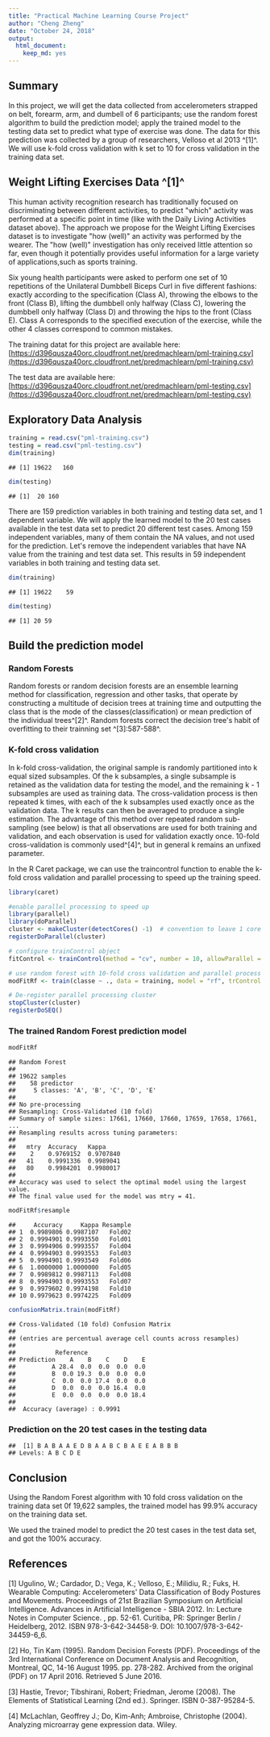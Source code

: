 ```yaml
---
title: "Practical Machine Learning Course Project"
author: "Cheng Zheng"
date: "October 24, 2018"
output: 
  html_document: 
    keep_md: yes
---
```




## Summary
In this project, we will get the data collected from accelerometers strapped on belt, forearm, arm, and dumbell of 6 participants; use the random forest algorithm to build the prediction model; apply the trained model to the testing data set to predict what type of exercise was done.  The data for this prediction was collected by a group of researchers, Velloso et al 2013 ^[1]^.  We will use k-fold cross validation with k set to 10 for cross validation in the training data set. 


## Weight Lifting Exercises Data ^[1]^

This human activity recognition research has traditionally focused on discriminating between different activities, to predict "which" activity was performed at a specific point in time (like with the Daily Living Activities dataset above). The approach we propose for the Weight Lifting Exercises dataset is to investigate "how (well)" an activity was performed by the wearer. The "how (well)" investigation has only received little attention so far, even though it potentially provides useful information for a large variety of applications,such as sports training.

Six young health participants were asked to perform one set of 10 repetitions of the Unilateral Dumbbell Biceps Curl in five different fashions: exactly according to the specification (Class A), throwing the elbows to the front (Class B), lifting the dumbbell only halfway (Class C), lowering the dumbbell only halfway (Class D) and throwing the hips to the front (Class E). Class A corresponds to the specified execution of the exercise, while the other 4 classes correspond to common mistakes.

The training datat for this project are available here:
[https://d396qusza40orc.cloudfront.net/predmachlearn/pml-training.csv](https://d396qusza40orc.cloudfront.net/predmachlearn/pml-training.csv)

The test data are available here:
[https://d396qusza40orc.cloudfront.net/predmachlearn/pml-testing.csv](https://d396qusza40orc.cloudfront.net/predmachlearn/pml-testing.csv)



## Exploratory Data Analysis

```r
training = read.csv("pml-training.csv")
testing = read.csv("pml-testing.csv")
dim(training)
```

```
## [1] 19622   160
```

```r
dim(testing)
```

```
## [1]  20 160
```

There are 159 prediction variables in both training and testing data set, and 1 dependent variable.  We will apply the learned model to the 20 test cases available in the test data set to predict 20 different test cases.  Among 159 independent variables, many of them contain the NA values, and not used for the prediction.  Let's remove the independent variables that have NA value from the training and test data set. This results in 59 independent variables in both training and testing data set.



```r
dim(training)
```

```
## [1] 19622    59
```

```r
dim(testing)
```

```
## [1] 20 59
```

## Build the prediction model

### Random Forests
Random forests or random decision forests are an ensemble learning method for classification, regression and other tasks, that operate by constructing a multitude of decision trees at training time and outputting the class that is the mode of the classes(classification) or mean prediction of the individual trees^[2]^. Random forests correct the decision tree's habit of overfitting to their trainning set ^[3]:587-588^.

### K-fold cross validation
In k-fold cross-validation, the original sample is randomly partitioned into k equal sized subsamples. Of the k subsamples, a single subsample is retained as the validation data for testing the model, and the remaining k - 1 subsamples are used as training data. The cross-validation process is then repeated k times, with each of the k subsamples used exactly once as the validation data. The k results can then be averaged to produce a single estimation. The advantage of this method over repeated random sub-sampling (see below) is that all observations are used for both training and validation, and each observation is used for validation exactly once. 10-fold cross-validation is commonly used^[4]^, but in general k remains an unfixed parameter.

In the R Caret package, we can use the traincontrol function to enable the k-fold cross validation and parallel processing to speed up the training speed.


```r
library(caret)

#enable parallel processing to speed up
library(parallel)
library(doParallel)
cluster <- makeCluster(detectCores() -1)  # convention to leave 1 core for OS
registerDoParallel(cluster)
```

```r
# configure trainControl object
fitControl <- trainControl(method = "cv", number = 10, allowParallel = TRUE)

# use random forest with 10-fold cross validation and parallel process to train the model 
modFitRf <- train(classe ~ ., data = training, model = "rf", trControl = fitControl, ntree = 10) 

# De-register parallel processing cluster
stopCluster(cluster)
registerDoSEQ()
```

### The trained Random Forest prediction model

```r
modFitRf
```

```
## Random Forest 
## 
## 19622 samples
##    58 predictor
##     5 classes: 'A', 'B', 'C', 'D', 'E' 
## 
## No pre-processing
## Resampling: Cross-Validated (10 fold) 
## Summary of sample sizes: 17661, 17660, 17660, 17659, 17658, 17661, ... 
## Resampling results across tuning parameters:
## 
##   mtry  Accuracy   Kappa    
##    2    0.9769152  0.9707840
##   41    0.9991336  0.9989041
##   80    0.9984201  0.9980017
## 
## Accuracy was used to select the optimal model using the largest value.
## The final value used for the model was mtry = 41.
```

```r
modFitRf$resample
```

```
##     Accuracy     Kappa Resample
## 1  0.9989806 0.9987107   Fold02
## 2  0.9994901 0.9993550   Fold01
## 3  0.9994906 0.9993557   Fold04
## 4  0.9994903 0.9993553   Fold03
## 5  0.9994901 0.9993549   Fold06
## 6  1.0000000 1.0000000   Fold05
## 7  0.9989812 0.9987113   Fold08
## 8  0.9994903 0.9993553   Fold07
## 9  0.9979602 0.9974198   Fold10
## 10 0.9979623 0.9974225   Fold09
```

```r
confusionMatrix.train(modFitRf)
```

```
## Cross-Validated (10 fold) Confusion Matrix 
## 
## (entries are percentual average cell counts across resamples)
##  
##           Reference
## Prediction    A    B    C    D    E
##          A 28.4  0.0  0.0  0.0  0.0
##          B  0.0 19.3  0.0  0.0  0.0
##          C  0.0  0.0 17.4  0.0  0.0
##          D  0.0  0.0  0.0 16.4  0.0
##          E  0.0  0.0  0.0  0.0 18.4
##                             
##  Accuracy (average) : 0.9991
```

### Prediction on the 20 test cases in the testing data

```
##  [1] B A B A A E D B A A B C B A E E A B B B
## Levels: A B C D E
```

## Conclusion

Using the Random Forest algorithm with 10 fold cross validation on the training data set 0f 19,622 samples, the trained model has 99.9% accuracy on the training data set.  

We used the trained model to predict the 20 test cases in the test data set, and got the 100% accuracy.

## References
[1] Ugulino, W.; Cardador, D.; Vega, K.; Velloso, E.; Milidiu, R.; Fuks, H. Wearable Computing: Accelerometers' Data Classification of Body Postures and Movements. Proceedings of 21st Brazilian Symposium on Artificial Intelligence. Advances in Artificial Intelligence - SBIA 2012. In: Lecture Notes in Computer Science. , pp. 52-61. Curitiba, PR: Springer Berlin / Heidelberg, 2012. ISBN 978-3-642-34458-9. DOI: 10.1007/978-3-642-34459-6_6. 

[2] Ho, Tin Kam (1995). Random Decision Forests (PDF). Proceedings of the 3rd International Conference on Document Analysis and Recognition, Montreal, QC, 14-16 August 1995. pp. 278-282. Archived from the original (PDF) on 17 April 2016. Retrieved 5 June 2016. 

[3] Hastie, Trevor; Tibshirani, Robert; Friedman, Jerome (2008). The Elements of Statistical Learning (2nd ed.). Springer. ISBN 0-387-95284-5.

[4] McLachlan, Geoffrey J.; Do, Kim-Anh; Ambroise, Christophe (2004). Analyzing microarray gene expression data. Wiley.
